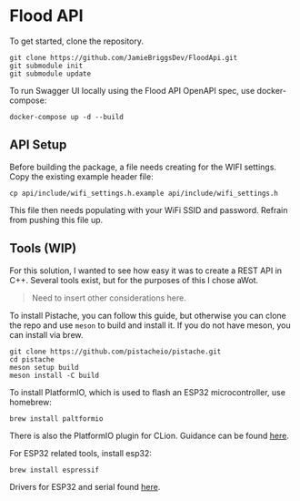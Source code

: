 # Flood API

To get started, clone the repository.

```shell
git clone https://github.com/JamieBriggsDev/FloodApi.git
git submodule init
git submodule update
```

To run Swagger UI locally using the Flood API OpenAPI spec, use docker-compose:

```shell
docker-compose up -d --build
```

## API Setup

Before building the package, a file needs creating for the WIFI settings. Copy the existing example header file:

```shell
cp api/include/wifi_settings.h.example api/include/wifi_settings.h
```

This file then needs populating with your WiFi SSID and password. Refrain from pushing this file up.

## Tools (WIP)

For this solution, I wanted to see how easy it was to create a REST API in C++. Several
tools exist, but for the purposes of this I chose aWot.

> Need to insert other considerations here.

To install Pistache, you can follow this guide, but otherwise you can clone the repo and use `meson` to build and install it. If you do not have meson, you can install via brew.

```shell
git clone https://github.com/pistacheio/pistache.git
cd pistache
meson setup build
meson install -C build
```

To install PlatformIO, which is used to flash an ESP32 microcontroller, use homebrew:

```shell
brew install paltformio
```

There is also the PlatformIO plugin for CLion. Guidance can be found [here](https://www.jetbrains.com/help/clion/platformio.html).

For ESP32 related tools, install esp32:

```shell
brew install espressif
```

Drivers for ESP32 and serial found [here](https://docs.espressif.com/projects/esp-idf/en/stable/esp32/get-started/linux-macos-setup.html).
